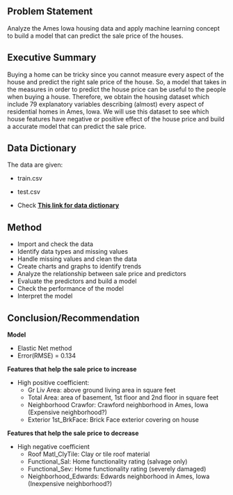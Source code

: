 ## Problem Statement

Analyze the Ames Iowa housing data and apply machine learning concept to build a model that can predict the sale price of the houses.
    
    
## Executive Summary

Buying a home can be tricky since you cannot measure every aspect of the house and predict the right sale price of the house. So, a model that takes in the measures in order to predict the house price can be useful to the people when buying a house. Therefore, we obtain the housing dataset which include 79 explanatory variables describing (almost) every aspect of residential homes in Ames, Iowa. We will use this dataset to see which house features have negative or positive effect of the house price and build a accurate model that can predict the sale price.  


## Data Dictionary

The data are given:
- train.csv
- test.csv

- Check __[This link for data dictionary](http://https://www.kaggle.com/c/dsi-us-6-project-2-regression-challenge/data)__

## Method

- Import and check the data
- Identify data types and missing values
- Handle missing values and clean the data
- Create charts and graphs to identify trends
- Analyze the relationship between sale price and predictors
- Evaluate the predictors and build a model
- Check the performance of the model
- Interpret the model 


## Conclusion/Recommendation

**Model**
- Elastic Net method
- Error(RMSE) = 0.134

**Features that help the sale price to increase**
- High positive coefficient:
    - Gr Liv Area: above ground living area in square feet
    - Total Area: area of basement, 1st floor and 2nd floor in square feet
    - Neighborhood Crawfor: Crawford neighborhood in Ames, Iowa (Expensive neighborhood?)
    - Exterior 1st_BrkFace: Brick Face exterior covering on house

**Features that help the sale price to decrease**
- High negative coefficient
    - Roof Matl_ClyTile: Clay or tile roof material
    - Functional_Sal: Home functionality rating (salvage only)
    - Functional_Sev: Home functionality rating (severely damaged)
    - Neighborhood_Edwards: Edwards neighborhood in Ames, Iowa (Inexpensive neighborhood?)
